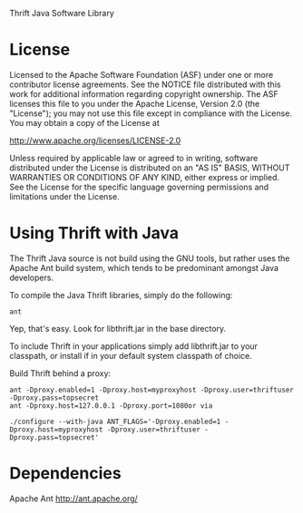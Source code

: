 Thrift Java Software Library

License
=======

Licensed to the Apache Software Foundation (ASF) under one
or more contributor license agreements. See the NOTICE file
distributed with this work for additional information
regarding copyright ownership. The ASF licenses this file
to you under the Apache License, Version 2.0 (the
"License"); you may not use this file except in compliance
with the License. You may obtain a copy of the License at

  http://www.apache.org/licenses/LICENSE-2.0

Unless required by applicable law or agreed to in writing,
software distributed under the License is distributed on an
"AS IS" BASIS, WITHOUT WARRANTIES OR CONDITIONS OF ANY
KIND, either express or implied. See the License for the
specific language governing permissions and limitations
under the License.

Using Thrift with Java
======================

The Thrift Java source is not build using the GNU tools, but rather uses
the Apache Ant build system, which tends to be predominant amongst Java
developers.

To compile the Java Thrift libraries, simply do the following:

    ant

Yep, that's easy. Look for libthrift.jar in the base directory.

To include Thrift in your applications simply add libthrift.jar to your
classpath, or install if in your default system classpath of choice.


Build Thrift behind a proxy:

    ant -Dproxy.enabled=1 -Dproxy.host=myproxyhost -Dproxy.user=thriftuser -Dproxy.pass=topsecret
    ant -Dproxy.host=127.0.0.1 -Dproxy.port=1080or via

    ./configure --with-java ANT_FLAGS='-Dproxy.enabled=1 -Dproxy.host=myproxyhost -Dproxy.user=thriftuser -Dproxy.pass=topsecret'


Dependencies
============

Apache Ant
http://ant.apache.org/
